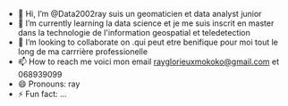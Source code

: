 - 👋 Hi, I’m @Data2002ray
suis un geomaticien et data analyst junior
- 🌱 I’m currently learning la data science et je me suis inscrit en master dans la technologie de l'information geospatial et teledetection
- 💞️ I’m looking to collaborate on .qui peut etre benifique pour moi tout le long de ma carrrière professionelle
- 📫 How to reach me voici mon email rayglorieuxmokoko@gmail.com et 068939099
- 😄 Pronouns: ray 
- ⚡ Fun fact: ...

<!---
Data2002ray/Data2002ray is a ✨ special ✨ repository because its `README.md` (this file) appears on your GitHub profile.
You can click the Preview link to take a look at your changes.
--->
